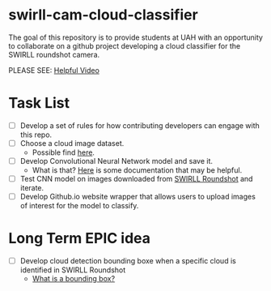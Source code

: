 # swirll-cam-cloud-classifier
The goal of this repository is to provide students at UAH with an opportunity to collaborate on a github project developing a cloud classifier for the SWIRLL roundshot camera. 

PLEASE SEE: [Helpful Video](https://www.youtube.com/watch?v=dQw4w9WgXcQ)

# Task List
- [ ] Develop a set of rules for how contributing developers can engage with this repo. 
- [ ] Choose a cloud image dataset.
  - Possible find [here](https://www.kaggle.com/c/cloud-type-classification2/data).
- [ ] Develop Convolutional Neural Network model and save it. 
  - What is that? [Here](https://www.tensorflow.org/tutorials/images/cnn) is some documentation that may be helpful. 
- [ ] Test CNN model on images downloaded from [SWIRLL Roundshot](https://uah.roundshot.com/swirll/) and iterate. 
- [ ] Develop Github.io website wrapper that allows users to upload images of interest for the model to classify.

# Long Term EPIC idea
- [ ] Develop cloud detection bounding boxe when a specific cloud is identified in SWIRLL Roundshot
  - [What is a bounding box?](https://d2l.ai/chapter_computer-vision/bounding-box.html)
